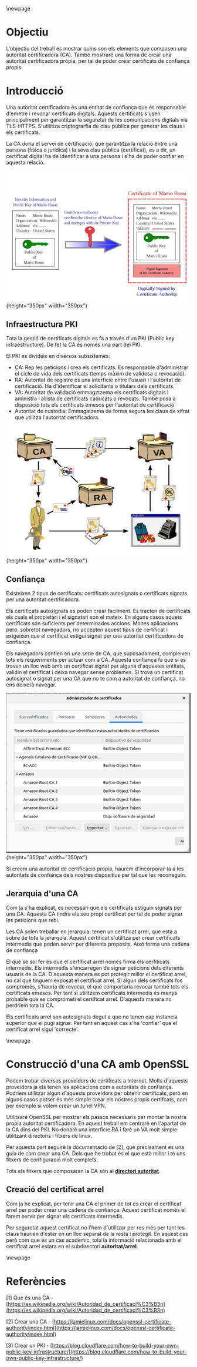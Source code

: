 <!-- ---
title: "SPD - Autoritat Certificadora"
author: [Francesc Xavier Bullich Parra, GEINF (UDG-EPS)]
date: 2 de Gener de 2020
subject: "Udg - Eps"
tags: [CA]
subtitle: "Tutor de la pràctica : Antonio Bueno"
titlepage: true

... -->

\newpage


# Objectiu

L'objectiu del treball és mostrar quins son els elements que composen una autoritat certificadora (CA). També mostraré una forma de crear una autoritat certificadora pròpia, per tal de poder crear certificats de confiança propis.


# Introducció

Una autoritat certificadora és una entitat de confiança que és responsable d'emetre i revocar certificats digitals. Aquests certificats s'usen principalment per garantitzar la seguretat de les comunicacions digitals via TLS-HTTPS. S'utilitiza criptograrfia de clau pública per generar les claus i els certificats.

La CA dona el servei de certificació, que garantitza la relació entre una persona (física o jurídica) i la seva clau pública (certificat), es a dir, un certificat digital ha de identificar a una persona i s'ha de poder confiar en aquesta relació.

![Certificat signat CA - Wikipedia](images/cert-wiki.png){height="350px" width="350px"}

 
## Infraestructura PKI

Tota la gestió de certificats digitals es fa a través d'un PKI (Public key infraestructure). De fet la CA és només una part del PKI.

El PKI es divideix en diversos subsistemes:

- CA: Rep les peticions i crea els certificats. Es responsable d'administrar el cicle de vida dels certificats (temps màxim de validesa o revocació).
- RA: Autoritat de registre és una interficie entre l'usuari i l'autoritat de certificació. Ha d'identificar el solicitants o titulars dels certificats. 
- VA: Autoritat de validació emmagztzema els certificats digitals i aministra l allista de certificats caducats o revocats. També posa a disposició tots els certificats emesos per l'autoritat de certificació.
- Autoritat de custodia: Emmagatzema de forma segura les claus de xifrat que utilitza l'autoritat certificadora.

![Esquema PKI - Wikipedia](images/pki-wiki.png){height="350px" width="350px"}

## Confiança

Existeixen 2 tipus de certificats: certificats autosignats o certificats signats per una autoritat certificadora.

Els certificats autosignats es poden crear facilment. Es tracten de certificats els cuals el propietari i el signatari son el mateix. En alguns casos aquets certificats son suficients per determinades accions. Moltes aplicacions pero, sobretot navegadors, no accepten aquest tipus de certificat i exigeixen que el certificat estigui signat per una autoritat certificadora de confiança.

Els navegadors confien en una serie de CA, que suposadament, compleixen tots els requeriments per actuar com a CA. Aquesta confiança fa que si es troven un lloc web amb un certificat signat per alguna d'aquestes entitats, validin el certificat i deixa navegar sense problemes. Si trova un certificat autosignat o signat per una CA que no te com a autoritat de confiança, no ens deixerà navegar.

![Autoritats confiança firefox](images/ca-firefox.png){height="350px" width="350px"}

Si creem una autoritat de certificació propia, haurem d'incorporar-la a les autoritats de confiança dels nostres dispositius per tal que les reconeguin. 

## Jerarquia d'una CA

Com ja s'ha explicat, es necessari que els certificats estiguin signats per una CA. Aquesta CA tindrà els seu propi certificat per tal de poder signar les peticions que rebi.

Les CA solen treballar en jerarquia: tenen un certificat arrel, que està a sobre de tota la jerarquia. Aquest certificat s'utilitza per crear certificats intermedis que poden servir per diferents proposits. Aixó forma una cadena de confiança 

El que se sol fer és que el cerfificat arrel només firma els cerfiticats intermedis. Els intermedis s'encarregen de signar peticions dels diferents usuaris de la CA. D'aquesta manera es pot protegir millor el certificat arrel, no cal que tinguem exposat el certificat arrel. Si algun dels certificats  fos compromés, s'hauria de revocar, el que comportaria revocar també tots els certificats emesos. Per tant si utilitzem certificats intermedis és menys probable que es comprometi el certificat arrel. D'aquesta manera no perdriem tota la CA.

Els certificats arrel son autosignats degut a que no tenen cap instancia superior que el pugi signar. Per tant en aquest cas s'ha 'confiar' que el certificat arrel sigui 'correcte'.


\newpage


# Construcció d'una CA amb OpenSSL

Podem trobar diversos proveidors de certificats a Internet. Molts d'aquests proveidors ja els tenen les aplicacions com a autoritats de confiança. Podriem utilitzar algun d'aquests proveidors per obtenir certificats, però en alguns casos potser és més simple crear els nostres propis certifcats, com per exemple si volem crear un tunel VPN.

Utilitzaré OpenSSL per mostrar els passos necessaris per montar la nostra propia autoritat certificadora. En aquest treball em centrarè en l'apartat de la CA dins del PKI. No donarè una interficie RA i farè un VA molt simple utilitzant directoris i fitxers de linux.

Per aquesta part seguirè la documentació de [2], que precisament es una guia de com crear una CA. Dels que he trobat és el que està millor i té uns fitxers de configuració molt complets.

Tots els fitxers que composaran la CA són al __[directori autoritat]()__. 

## Creació del certificat arrel

Com ja he explicat, per tenir una CA el primer de tot es crear el certificat arrel per poder crear una cadena de confiança. Aquest certificat només el farem servir per signar els certificats intermedis.

Per seguretat aquest certificat no l'hem d'utilitzar per res més per tant les claus haurien d'estar en un lloc separat de la resta i protegit. En aquest cas però com que és un cas acadèmic, tota la informació relacionada amb el certificat arrel estara en el subdirectori __autoritat/arrel__.

\newpage

# Referències

[1] Que és una CA - [https://es.wikipedia.org/wiki/Autoridad_de_certificaci%C3%B3n](https://es.wikipedia.org/wiki/Autoridad_de_certificaci%C3%B3n)

[2] Crear una CA - [https://jamielinux.com/docs/openssl-certificate-authority/index.html](https://jamielinux.com/docs/openssl-certificate-authority/index.html)

[3] Crear un PKI - [https://blog.cloudflare.com/how-to-build-your-own-public-key-infrastructure/](https://blog.cloudflare.com/how-to-build-your-own-public-key-infrastructure/)